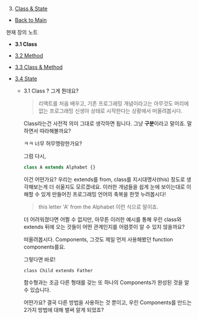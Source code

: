 3. [Class & State](3_Class_State.md)

- [Back to Main](../../README.md)

현재 장의 노트

- **3.1 Class**

- [3.2 Method](3_Method.md)

- [3.3 Class & Method](3_Class&Method.md)

- [3.4 State](3_State.md)

  - 3.1 Class ? 그게 뭔데요?

    > 리액트를 처음 배우고, 기존 프로그래밍 개념이라고는 아무것도 머리에 없는 프로그래밍 신생아 상태로 시작한다는 상황에서 떠올려봅시다.

    Class라는건 사전적 의미 그대로 생각하면 됩니다. 그냥 **구분**이라고 말이죠. 말하면서 따라해볼까요?

    ㅋㅋ 너무 허무맹랑한가요?

    그럼 다시,

    ```javascript
    class A extends Alphabet {}
    ```

    이건 어떤가요? 우리는 extends를 from, class를 지시대명사(this) 정도로 생각해보는게 더 쉬울지도 모르겠네요. 이러한 개념들을 쉽게 눈에 보이는대로 이해할 수 있게 만들어진 프로그래밍 언어의 축복을 한껏 누려봅시다!

    > this letter 'A' from the Alphabet 이런 식으로 말이죠.

    더 어려워졌다면 어쩔 수 없지만, 아무튼 이러한 예시를 통해 우린 class와 extends 뒤에 오는 것들이 어떤 관계인지를 어렴풋이 알 수 있지 않을까요?

    떠올려봅시다. Components, 그것도 제일 먼저 사용해봤던 function components를요.

    그렇다면 바로!

    `class Child extends Father`

    함수형과는 조금 다른 형태를 갖는 또 하나의 Components가 완성된 것을 알 수 있습니다.

    어떤가요? 결국 다른 방법을 사용하는 것 뿐이고, 우린 Components를 만드는 2가지 방법에 대해 벌써 알게 되었죠?
